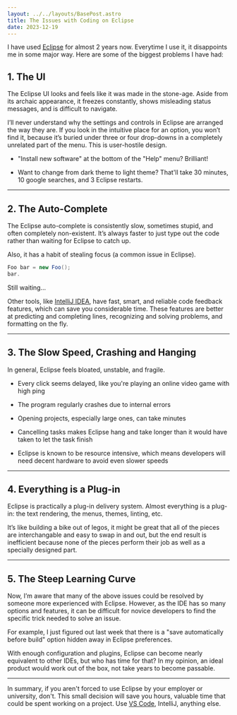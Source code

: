 ```yaml
---
layout: ../../layouts/BasePost.astro
title: The Issues with Coding on Eclipse
date: 2023-12-19
---
```

I have used [Eclipse](https://eclipseide.org) for almost 2 years now. Everytime I use it, it disappoints me in some major way. Here are some of the biggest problems I have had:

## 1. The UI

The Eclipse UI looks and feels like it was made in the stone-age. Aside from its archaic appearance, it freezes constantly, shows misleading status messages, and is difficult to navigate.

I’ll never understand why the settings and controls in Eclipse are arranged the way they are. If you look in the intuitive place for an option, you won’t find it, because it’s buried under three or four drop-downs in a completely unrelated part of the menu. This is user-hostile design.

- "Install new software" at the bottom of the "Help" menu? Brilliant!

- Want to change from dark theme to light theme? That'll take 30 minutes, 10 google searches, and 3 Eclipse restarts.

---

## 2. The Auto-Complete

The Eclipse auto-complete is consistently slow, sometimes stupid, and often completely non-existent. It’s always faster to just type out the code rather than waiting for Eclipse to catch up. 

Also, it has a habit of stealing focus (a common issue in Eclipse).

```java
Foo bar = new Foo();
bar.
```
Still waiting...

Other tools, like [IntelliJ IDEA](https://www.jetbrains.com/idea/), have fast, smart, and reliable code feedback features, which can save you considerable time. These features are better at predicting and completing lines, recognizing and solving problems, and formatting on the fly. 

---
## 3. The Slow Speed, Crashing and Hanging

In general, Eclipse feels bloated, unstable, and fragile. 

- Every click seems delayed, like you're playing an online video game with high ping

- The program regularly crashes due to internal errors

- Opening projects, especially large ones, can take minutes

- Cancelling tasks makes Eclipse hang and take longer than it would have taken to let the task finish

-  Eclipse is known to be resource intensive, which means developers will need decent hardware to avoid even slower speeds

---
## 4. Everything is a Plug-in

Eclipse is practically a plug-in delivery system. Almost everything is a plug-in: the text rendering, the menus, themes, linting, etc. 

It’s like building a bike out of legos, it might be great that all of the pieces are interchangable and easy to swap in and out, but the end result is inefficient because none of the pieces perform their job as well as a specially designed part.

---

## 5. The Steep Learning Curve

Now, I’m aware that many of the above issues could be resolved by someone more experienced with Eclipse. However, as the IDE has so many options and features, it can be difficult for novice developers to find the specific trick needed to solve an issue. 

For example, I just figured out last week that there is a "save automatically before build" option hidden away in Eclipse preferences. 

With enough configuration and plugins, Eclipse can become nearly equivalent to other IDEs, but who has time for that? In my opinion, an ideal product would work out of the box, not take years to become passable.

---

In summary, if you aren't forced to use Eclipse by your employer or university, don't. This small decision will save you hours, valuable time that could be spent working on a project. Use [VS Code](https://code.visualstudio.com), IntelliJ, anything else.